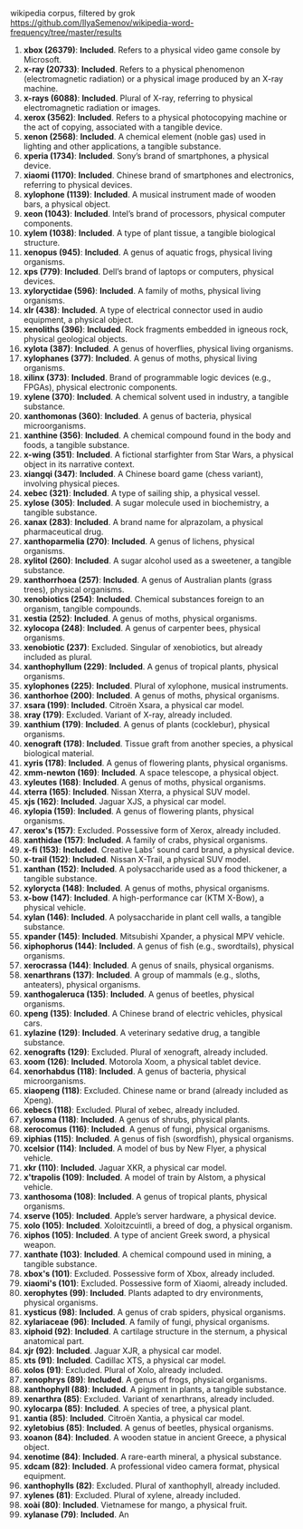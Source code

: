 wikipedia corpus, filtered by grok
https://github.com/IlyaSemenov/wikipedia-word-frequency/tree/master/results
1. **xbox (26379)**: **Included**. Refers to a physical video game console by Microsoft.
2. **x-ray (20733)**: **Included**. Refers to a physical phenomenon (electromagnetic radiation) or a physical image produced by an X-ray machine.
3.  **x-rays (6088)**: **Included**. Plural of X-ray, referring to physical electromagnetic radiation or images.
4.  **xerox (3562)**: **Included**. Refers to a physical photocopying machine or the act of copying, associated with a tangible device.
5.  **xenon (2568)**: **Included**. A chemical element (noble gas) used in lighting and other applications, a tangible substance.
6.  **xperia (1734)**: **Included**. Sony’s brand of smartphones, a physical device.
7.  **xiaomi (1170)**: **Included**. Chinese brand of smartphones and electronics, referring to physical devices.
8.  **xylophone (1139)**: **Included**. A musical instrument made of wooden bars, a physical object.
9.  **xeon (1043)**: **Included**. Intel’s brand of processors, physical computer components.
10. **xylem (1038)**: **Included**. A type of plant tissue, a tangible biological structure.
11.  **xenopus (945)**: **Included**. A genus of aquatic frogs, physical living organisms.
12.  **xps (779)**: **Included**. Dell’s brand of laptops or computers, physical devices.
13.  **xyloryctidae (596)**: **Included**. A family of moths, physical living organisms.
14.  **xlr (438)**: **Included**. A type of electrical connector used in audio equipment, a physical object.
15.  **xenoliths (396)**: **Included**. Rock fragments embedded in igneous rock, physical geological objects.
16.  **xylota (387)**: **Included**. A genus of hoverflies, physical living organisms.
17.  **xylophanes (377)**: **Included**. A genus of moths, physical living organisms.
18.  **xilinx (373)**: **Included**. Brand of programmable logic devices (e.g., FPGAs), physical electronic components.
19.  **xylene (370)**: **Included**. A chemical solvent used in industry, a tangible substance.
20.  **xanthomonas (360)**: **Included**. A genus of bacteria, physical microorganisms.
21.  **xanthine (356)**: **Included**. A chemical compound found in the body and foods, a tangible substance.
22.  **x-wing (351)**: **Included**. A fictional starfighter from Star Wars, a physical object in its narrative context.
23.  **xiangqi (347)**: **Included**. A Chinese board game (chess variant), involving physical pieces.
24.  **xebec (321)**: **Included**. A type of sailing ship, a physical vessel.
25.  **xylose (305)**: **Included**. A sugar molecule used in biochemistry, a tangible substance.
26.  **xanax (283)**: **Included**. A brand name for alprazolam, a physical pharmaceutical drug.
27.  **xanthoparmelia (270)**: **Included**. A genus of lichens, physical organisms.
28.  **xylitol (260)**: **Included**. A sugar alcohol used as a sweetener, a tangible substance.
29.  **xanthorrhoea (257)**: **Included**. A genus of Australian plants (grass trees), physical organisms.
30.  **xenobiotics (254)**: **Included**. Chemical substances foreign to an organism, tangible compounds.
31.  **xestia (252)**: **Included**. A genus of moths, physical organisms.
32.  **xylocopa (248)**: **Included**. A genus of carpenter bees, physical organisms.
33.  **xenobiotic (237)**: Excluded. Singular of xenobiotics, but already included as plural.
34.  **xanthophyllum (229)**: **Included**. A genus of tropical plants, physical organisms.
35.  **xylophones (225)**: **Included**. Plural of xylophone, musical instruments.
36.  **xanthorhoe (200)**: **Included**. A genus of moths, physical organisms.
37.  **xsara (199)**: **Included**. Citroën Xsara, a physical car model.
38.  **xray (179)**: Excluded. Variant of X-ray, already included.
39.  **xanthium (179)**: **Included**. A genus of plants (cocklebur), physical organisms.
40.  **xenograft (178)**: **Included**. Tissue graft from another species, a physical biological material.
41.  **xyris (178)**: **Included**. A genus of flowering plants, physical organisms.
42.  **xmm-newton (169)**: **Included**. A space telescope, a physical object.
43.  **xyleutes (168)**: **Included**. A genus of moths, physical organisms.
44.  **xterra (165)**: **Included**. Nissan Xterra, a physical SUV model.
45.  **xjs (162)**: **Included**. Jaguar XJS, a physical car model.
46.  **xylopia (159)**: **Included**. A genus of flowering plants, physical organisms.
47.  **xerox's (157)**: Excluded. Possessive form of Xerox, already included.
48.  **xanthidae (157)**: **Included**. A family of crabs, physical organisms.
49.  **x-fi (153)**: **Included**. Creative Labs’ sound card brand, a physical device.
50.  **x-trail (152)**: **Included**. Nissan X-Trail, a physical SUV model.
51.  **xanthan (152)**: **Included**. A polysaccharide used as a food thickener, a tangible substance.
52.  **xylorycta (148)**: **Included**. A genus of moths, physical organisms.
53.  **x-bow (147)**: **Included**. A high-performance car (KTM X-Bow), a physical vehicle.
54.  **xylan (146)**: **Included**. A polysaccharide in plant cell walls, a tangible substance.
55.  **xpander (145)**: **Included**. Mitsubishi Xpander, a physical MPV vehicle.
56.  **xiphophorus (144)**: **Included**. A genus of fish (e.g., swordtails), physical organisms.
57.  **xerocrassa (144)**: **Included**. A genus of snails, physical organisms.
58.  **xenarthrans (137)**: **Included**. A group of mammals (e.g., sloths, anteaters), physical organisms.
59.  **xanthogaleruca (135)**: **Included**. A genus of beetles, physical organisms.
60.  **xpeng (135)**: **Included**. A Chinese brand of electric vehicles, physical cars.
61.  **xylazine (129)**: **Included**. A veterinary sedative drug, a tangible substance.
62.  **xenografts (129)**: Excluded. Plural of xenograft, already included.
63.  **xoom (126)**: **Included**. Motorola Xoom, a physical tablet device.
64.  **xenorhabdus (118)**: **Included**. A genus of bacteria, physical microorganisms.
65.  **xiaopeng (118)**: Excluded. Chinese name or brand (already included as Xpeng).
66.  **xebecs (118)**: Excluded. Plural of xebec, already included.
67.  **xylosma (118)**: **Included**. A genus of shrubs, physical plants.
68.  **xerocomus (116)**: **Included**. A genus of fungi, physical organisms.
69.  **xiphias (115)**: **Included**. A genus of fish (swordfish), physical organisms.
70.  **xcelsior (114)**: **Included**. A model of bus by New Flyer, a physical vehicle.
71.  **xkr (110)**: **Included**. Jaguar XKR, a physical car model.
72.  **x'trapolis (109)**: **Included**. A model of train by Alstom, a physical vehicle.
73.  **xanthosoma (108)**: **Included**. A genus of tropical plants, physical organisms.
74.  **xserve (105)**: **Included**. Apple’s server hardware, a physical device.
75.  **xolo (105)**: **Included**. Xoloitzcuintli, a breed of dog, a physical organism.
76.  **xiphos (105)**: **Included**. A type of ancient Greek sword, a physical weapon.
77.  **xanthate (103)**: **Included**. A chemical compound used in mining, a tangible substance.
78.  **xbox's (101)**: Excluded. Possessive form of Xbox, already included.
79.  **xiaomi's (101)**: Excluded. Possessive form of Xiaomi, already included.
80.  **xerophytes (99)**: **Included**. Plants adapted to dry environments, physical organisms.
81.  **xysticus (98)**: **Included**. A genus of crab spiders, physical organisms.
82.  **xylariaceae (96)**: **Included**. A family of fungi, physical organisms.
83.  **xiphoid (92)**: **Included**. A cartilage structure in the sternum, a physical anatomical part.
84.  **xjr (92)**: **Included**. Jaguar XJR, a physical car model.
85.  **xts (91)**: **Included**. Cadillac XTS, a physical car model.
86.  **xolos (91)**: Excluded. Plural of Xolo, already included.
87.  **xenophrys (89)**: **Included**. A genus of frogs, physical organisms.
88.  **xanthophyll (88)**: **Included**. A pigment in plants, a tangible substance.
89.  **xenarthra (85)**: Excluded. Variant of xenarthrans, already included.
90.  **xylocarpa (85)**: **Included**. A species of tree, a physical plant.
91.  **xantia (85)**: **Included**. Citroën Xantia, a physical car model.
92.  **xyletobius (85)**: **Included**. A genus of beetles, physical organisms.
93.  **xoanon (84)**: **Included**. A wooden statue in ancient Greece, a physical object.
94.  **xenotime (84)**: **Included**. A rare-earth mineral, a physical substance.
95.  **xdcam (82)**: **Included**. A professional video camera format, physical equipment.
96.  **xanthophylls (82)**: Excluded. Plural of xanthophyll, already included.
97.  **xylenes (81)**: Excluded. Plural of xylene, already included.
98.  **xoài (80)**: **Included**. Vietnamese for mango, a physical fruit.
99.  **xylanase (79)**: **Included**. An
